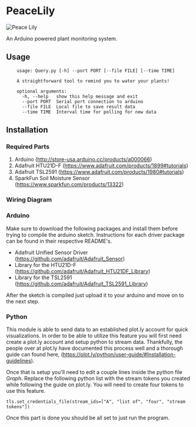 # PeaceLily

![Peace Lily](http://justforyoumom.com/be-inspired/wp-content/uploads/2014/05/may-lily.jpg)

An Arduino powered plant monitoring system. 

## Usage

        usage: Query.py [-h] --port PORT [--file FILE] [--time TIME]
        
        A straightforward tool to remind you to water your plants!
        
        optional arguments:
          -h, --help   show this help message and exit
          --port PORT  Serial port connection to arduino
          --file FILE  Local file to save result data
          --time TIME  Interval time for polling for new data
          
## Installation

### Required Parts
1. Arduino (http://store-usa.arduino.cc/products/a000066)
2. Adafruit HTU21D-F (https://www.adafruit.com/products/1899#tutorials)
3. Adafruit TSL2591  (https://www.adafruit.com/products/1980#tutorials)
4. SparkFun Soil Moisture Sensor (https://www.sparkfun.com/products/13322)

### Wiring Diagram

### Arduino

Make sure to download the following packages and install them before trying to compile the arduino sketch. Instructions for each driver package can be found in their respective README's.
* Adafruit Unified Sensor Driver (https://github.com/adafruit/Adafruit_Sensor)
* Library for the HTU21D-F (https://github.com/adafruit/Adafruit_HTU21DF_Library)
* Library for the TSL2591 (https://github.com/adafruit/Adafruit_TSL2591_Library)

After the sketch is compiled just upload it to your arduino and move on to the next step.

### Python

This module is able to send data to an established plot.ly account for quick visualizations. In order to be able to utilize this feature you will first need create a plot.ly account and setup python to stream data. Thankfully, the people over at plot.ly have documented this process well and a thorough guide can found here, (https://plot.ly/python/user-guide/#Installation-guidelines).

Once that is setup you'll need to edit a couple lines inside the python file _Graph_. Replace the following python list with the stream tokens you created while following the guide on plot.ly. You will need to create four tokens to use this feature.

    tls.set_credentials_file(stream_ids=["A", "list of", "four", "stream tokens"])
    
Once this part is done you should be all set to just run the program.
